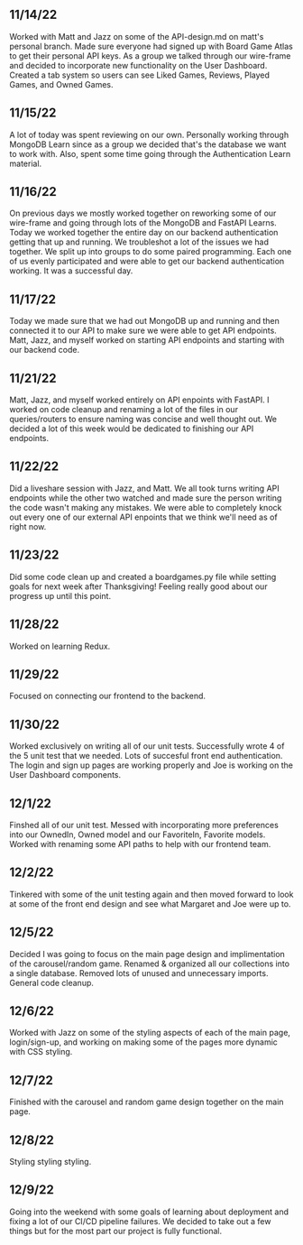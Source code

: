 ## 11/14/22

Worked with Matt and Jazz on some of the API-design.md on matt's personal branch. Made sure everyone had signed up with Board Game Atlas to get their personal API keys. As a group we talked through our wire-frame and decided to incorporate new functionality on the User Dashboard. Created a tab system so users can see Liked Games, Reviews, Played Games, and Owned Games.

## 11/15/22

A lot of today was spent reviewing on our own. Personally working through MongoDB Learn since as a group we decided that's the database we want to work with. Also, spent some time going through the Authentication Learn material.

## 11/16/22

On previous days we mostly worked together on reworking some of our wire-frame  and going through lots of the MongoDB and FastAPI Learns. Today we worked together the entire day on our backend authentication getting that up and running. We troubleshot a lot of the issues we had together.  We split up into groups to do some paired programming. Each one of us evenly participated and were able to get our backend authentication working. It was a successful day.

## 11/17/22

Today we made sure that we had out MongoDB up and running and then connected it to our API to make sure we were able to get API endpoints. Matt, Jazz, and myself worked on starting API endpoints and starting with our backend code.

## 11/21/22

Matt, Jazz, and myself worked entirely on API enpoints with FastAPI. I worked on code cleanup and renaming a lot of the files in our queries/routers to ensure naming was concise and well thought out. We decided a lot of this week would be dedicated to finishing our API endpoints.

## 11/22/22

Did a liveshare session with Jazz, and Matt. We all took turns writing API endpoints while the other two watched and made sure the person writing the code wasn't making any mistakes. We were able to completely knock out every one of our external API enpoints that we think we'll need as of right now.

## 11/23/22

Did some code clean up and created a boardgames.py file while setting goals for next week after Thanksgiving! Feeling really good about our progress up until this point.

## 11/28/22

Worked on learning Redux.

## 11/29/22

Focused on connecting our frontend to the backend.

## 11/30/22

Worked exclusively on writing all of our unit tests. Successfully wrote 4 of the 5 unit test that we needed. Lots of succesful front end authentication. The login and sign up pages are working properly and Joe is working on the User Dashboard components.

## 12/1/22

Finshed all of our unit test. Messed with incorporating more preferences into our OwnedIn, Owned model and our FavoriteIn, Favorite models. Worked with renaming some API paths to help with our frontend team.

## 12/2/22

Tinkered with some of the unit testing again and then moved forward to look at some of the front end design and see what Margaret and Joe were up to.

## 12/5/22
Decided I was going to focus on the main page design and implimentation of the carousel/random game.
Renamed & organized all our collections into a single database. Removed lots of unused and unnecessary imports. General code cleanup.

## 12/6/22
Worked with Jazz on some of the styling aspects of each of the main page, login/sign-up, and working on making some of the pages more dynamic with CSS styling.

## 12/7/22
Finished with the carousel and random game design together on the main page.

## 12/8/22
Styling styling styling.

## 12/9/22
Going into the weekend with some goals of learning about deployment and fixing a lot of our CI/CD pipeline failures. We decided to take out a few things but for the most part our project is fully functional.
